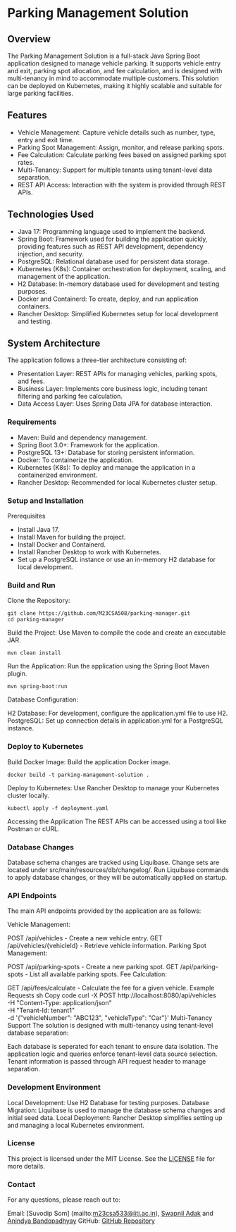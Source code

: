 # Parking Management Solution
## Overview
The Parking Management Solution is a full-stack Java Spring Boot application designed to manage vehicle parking. It supports vehicle entry and exit, parking spot allocation, and fee calculation, and is designed with multi-tenancy in mind to accommodate multiple customers. This solution can be deployed on Kubernetes, making it highly scalable and suitable for large parking facilities.

## Features
- Vehicle Management: Capture vehicle details such as number, type, entry and exit time.
- Parking Spot Management: Assign, monitor, and release parking spots.
- Fee Calculation: Calculate parking fees based on assigned parking spot rates.
- Multi-Tenancy: Support for multiple tenants using tenant-level data separation.
- REST API Access: Interaction with the system is provided through REST APIs.

## Technologies Used
- Java 17: Programming language used to implement the backend.
- Spring Boot: Framework used for building the application quickly, providing features such as REST API development, dependency injection, and security.
- PostgreSQL: Relational database used for persistent data storage.
- Kubernetes (K8s): Container orchestration for deployment, scaling, and management of the application.
- H2 Database: In-memory database used for development and testing purposes.
- Docker and Containerd: To create, deploy, and run application containers.
- Rancher Desktop: Simplified Kubernetes setup for local development and testing.

## System Architecture
The application follows a three-tier architecture consisting of:

* Presentation Layer: REST APIs for managing vehicles, parking spots, and fees.
* Business Layer: Implements core business logic, including tenant filtering and parking fee calculation.
* Data Access Layer: Uses Spring Data JPA for database interaction.

### Requirements
* Maven: Build and dependency management.
* Spring Boot 3.0+: Framework for the application.
* PostgreSQL 13+: Database for storing persistent information.
* Docker: To containerize the application.
* Kubernetes (K8s): To deploy and manage the application in a containerized environment.
* Rancher Desktop: Recommended for local Kubernetes cluster setup.
### Setup and Installation
Prerequisites
- Install Java 17.
- Install Maven for building the project.
- Install Docker and Containerd.
- Install Rancher Desktop to work with Kubernetes.
- Set up a PostgreSQL instance or use an in-memory H2 database for local development.

### Build and Run
Clone the Repository:

```
git clone https://github.com/M23CSA508/parking-manager.git
cd parking-manager
```
Build the Project: Use Maven to compile the code and create an executable JAR.

```
mvn clean install
```
Run the Application: Run the application using the Spring Boot Maven plugin.

```
mvn spring-boot:run
```
Database Configuration:

H2 Database: For development, configure the application.yml file to use H2.
PostgreSQL: Set up connection details in application.yml for a PostgreSQL instance.

### Deploy to Kubernetes
Build Docker Image: Build the application Docker image.

```
docker build -t parking-management-solution .
```
Deploy to Kubernetes: Use Rancher Desktop to manage your Kubernetes cluster locally.

```
kubectl apply -f deployment.yaml
```
Accessing the Application
The REST APIs can be accessed using a tool like Postman or cURL.

### Database Changes
Database schema changes are tracked using Liquibase.
Change sets are located under src/main/resources/db/changelog/.
Run Liquibase commands to apply database changes, or they will be automatically applied on startup.

### API Endpoints
The main API endpoints provided by the application are as follows:

Vehicle Management:

POST /api/vehicles - Create a new vehicle entry.
GET /api/vehicles/{vehicleId} - Retrieve vehicle information.
Parking Spot Management:

POST /api/parking-spots - Create a new parking spot.
GET /api/parking-spots - List all available parking spots.
Fee Calculation:

GET /api/fees/calculate - Calculate the fee for a given vehicle.
Example Requests
sh
Copy code
curl -X POST http://localhost:8080/api/vehicles \
-H "Content-Type: application/json" \
-H "Tenant-Id: tenant1" \
-d '{"vehicleNumber": "ABC123", "vehicleType": "Car"}'
Multi-Tenancy Support
The solution is designed with multi-tenancy using tenant-level database separation:

Each database is seperated for each tenant to ensure data isolation.
The application logic and queries enforce tenant-level data source selection.
Tenant information is passed through API request header to manage separation.

### Development Environment
Local Development: Use H2 Database for testing purposes.
Database Migration: Liquibase is used to manage the database schema changes and initial seed data.
Local Deployment: Rancher Desktop simplifies setting up and managing a local Kubernetes environment.
### License
This project is licensed under the MIT License. See the [LICENSE](https://opensource.org/license/mit) file for more details.

### Contact
For any questions, please reach out to:

Email: [Suvodip Som] (mailto:m23csa533@iitj.ac.in), [Swapnil Adak](mailto:m23csa534@iitj.ac.in) and [Anindya Bandopadhyay](mailto:m23csa508@iitj.ac.in)
GitHub: [GitHub Repository](https://github.com/M23CSA508/parking-manager.git)

